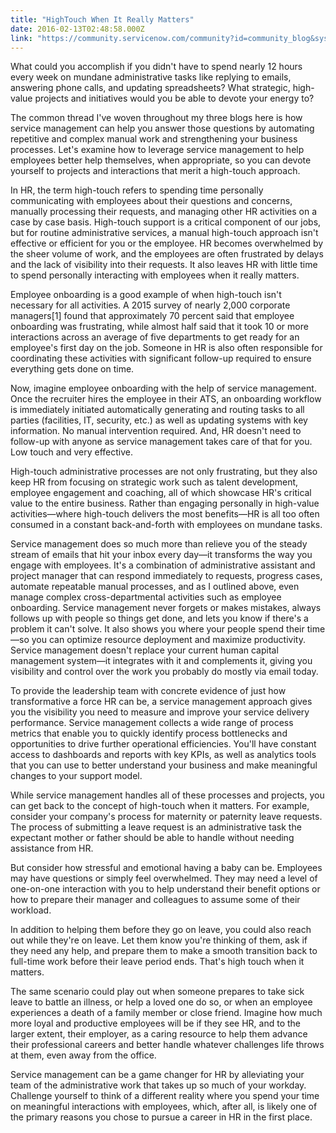 ```yaml
---
title: "HighTouch When It Really Matters"
date: 2016-02-13T02:48:58.000Z
link: "https://community.servicenow.com/community?id=community_blog&sys_id=57bc6e25dbd0dbc01dcaf3231f96196e"
---
```

<p>What could you accomplish if you didn't have to spend nearly 12 hours every week on mundane administrative tasks like replying to emails, answering phone calls, and updating spreadsheets? What strategic, high-value projects and initiatives would you be able to devote your energy to?</p><p></p><p>The common thread I've woven throughout my three blogs here is how service management can help you answer those questions by automating repetitive and complex manual work and strengthening your business processes. Let's examine how to leverage service management to help employees better help themselves, when appropriate, so you can devote yourself to projects and interactions that merit a high-touch approach.</p><p></p><p><span>In HR, the term high-touch refers to spending time personally communicating with employees about their questions and concerns, manually processing their requests, and managing other HR activities on a case by case basis. High-touch support is a critical component of our jobs, but for routine administrative services, a manual high-touch approach isn't effective or efficient for you or the employee. HR becomes overwhelmed by the sheer volume of work, and the employees are often frustrated by delays and the lack of visibility into their requests. It also leaves HR with little time to spend personally interacting with employees when it really matters.</span></p><p></p><p><span>Employee onboarding is a good example of when high-touch isn't necessary for all activities. A 2015 survey of nearly 2,000 corporate managers<a name="_ftnref1" title=""></a><span><span><span>[1]</span></span></span> found that approximately 70 percent said that employee onboarding was frustrating, while almost half said that it took 10 or more interactions across an average of five departments to get ready for an employee's first day on the job. Someone in HR is also often responsible for coordinating these activities with significant follow-up required to ensure everything gets done on time.</span></p><p></p><p>Now, imagine employee onboarding with the help of service management. Once the recruiter hires the employee in their ATS, an onboarding workflow is immediately initiated automatically generating and routing tasks to all parties (facilities, IT, security, etc.) as well as updating systems with key information. No manual intervention required. And, HR doesn't need to follow-up with anyone as service management takes care of that for you. Low touch and very effective.</p><p></p><p>High-touch administrative processes are not only frustrating, but they also keep HR from focusing on strategic work such as talent development, employee engagement and coaching, all of which showcase HR's critical value to the entire business. Rather than engaging personally in high-value activities—where high-touch delivers the most benefits—HR is all too often consumed in a constant back-and-forth with employees on mundane tasks.</p><p></p><p>Service management does so much more than relieve you of the steady stream of emails that hit your inbox every day—it transforms the way you engage with employees. It's a combination of administrative assistant and project manager that can respond immediately to requests, progress cases, automate repeatable manual processes, and as I outlined above, even manage complex cross-departmental activities such as employee onboarding. Service management never forgets or makes mistakes, always follows up with people so things get done, and lets you know if there's a problem it can't solve. It also shows you where your people spend their time—so you can optimize resource deployment and maximize productivity. Service management doesn't replace your current human capital management system—it integrates with it and complements it, giving you visibility and control over the work you probably do mostly via email today.</p><p></p><p>To provide the leadership team with concrete evidence of just how transformative a force HR can be, a service management approach gives you the visibility you need to measure and improve your service delivery performance. Service management collects a wide range of process metrics that enable you to quickly identify process bottlenecks and opportunities to drive further operational efficiencies. You'll have constant access to dashboards and reports with key KPIs, as well as analytics tools that you can use to better understand your business and make meaningful changes to your support model.</p><p></p><p>While service management handles all of these processes and projects, you can get back to the concept of high-touch when it matters. For example, consider your company's process for maternity or paternity leave requests. The process of submitting a leave request is an administrative task the expectant mother or father should be able to handle without needing assistance from HR.</p><p></p><p>But consider how stressful and emotional having a baby can be. Employees may have questions or simply feel overwhelmed. They may need a level of one-on-one interaction with you to help understand their benefit options or how to prepare their manager and colleagues to assume some of their workload.</p><p></p><p>In addition to helping them before they go on leave, you could also reach out while they're on leave. Let them know you're thinking of them, ask if they need any help, and prepare them to make a smooth transition back to full-time work before their leave period ends. That's high touch when it matters.</p><p></p><p>The same scenario could play out when someone prepares to take sick leave to battle an illness, or help a loved one do so, or when an employee experiences a death of a family member or close friend. Imagine how much more loyal and productive employees will be if they see HR, and to the larger extent, their employer, as a caring resource to help them advance their professional careers and better handle whatever challenges life throws at them, even away from the office.</p><p></p><p>Service management can be a game changer for HR by alleviating your team of the administrative work that takes up so much of your workday. Challenge yourself to think of a different reality where you spend your time on meaningful interactions with employees, which, after all, is likely one of the primary reasons you chose to pursue a career in HR in the first place.</p>